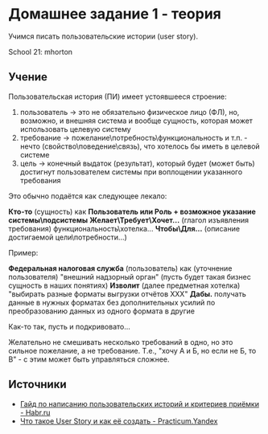 # Домашнее задание 1 - теория

Учимся писать пользовательские истории (user story).

School 21: mhorton

## Учение

Пользовательская история (ПИ) имеет устоявшееся строение:

1. пользователь -> это не обязательно физическое лицо (ФЛ), но, возможно, и внешняя система и вообще сущность, которая может использовать целевую систему
2. требование -> пожелание\потребность\функциональность и т.п. - нечто (свойство\поведение\связь), что хотелось бы иметь в целевой системе
3. цель -> конечный выдаток (результат), который будет (может быть) достигнут пользователем системы при воплощении указанного требования

Это обычно подаётся как следующее лекало:

**Кто-то** (сущность) как **Пользователь или Роль + возможное указание системы\подсистемы**
**Желает\Требует\Хочет\...** (глагол изъявления требования) функциональность\хотелка\...
**Чтобы\Для\...** (описание достигаемой цели\потребности\...)

Пример:

**Федеральная налоговая служба** (пользователь) как (уточнение пользователя) "внешний надзорный орган" (пусть будет такая бизнес сущность в наших понятиях)
**Изволит** (далее предметная хотелка) "выбирать разные форматы выгрузки отчётов ХХХ"
**Дабы.** получать данные в нужных форматах без дополнительных усилий по преобразованию данных из одного формата в другие

Как-то так, пусть и подкривовато...

Желательно не смешивать несколько требований в одно, но это сильное пожелание, а не требование.
Т.е., "хочу А и Б, но если не Б, то В" - с этим может быть управляться сложнее.

## Источники

- [Гайд по написанию пользовательских историй и критериев приёмки - Habr.ru](https://habr.com/ru/companies/X5Tech/articles/723742/)
- [Что такое User Story и как её создать - Practicum.Yandex](https://practicum.yandex.ru/blog/chto-takoe-user-story-i-kak-napisat/)
